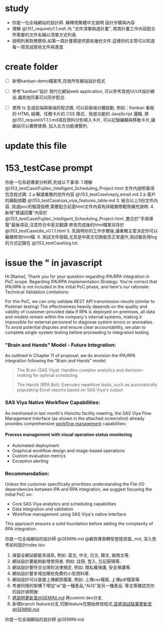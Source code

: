 # study
- 你是一位全端網站的設計師. 解釋用繁體中文說明 設計步驟與內容
- 理解 @\151_require\v1.1.md\ 內 "文件清單與週計畫", 將周計畫工作內容配合所需要的文件名稱以清單方式列表.
- 說明列表對應關係,如第一周計畫需提供那些幾份文件.這樣你的主管可以知道每一周完成那些文件與進度. 

# create folder
- [ ] 新增kanban-demo檔案夾,存放所有網站設計程式
- [ ] 參考"kanban"設計 現代化網站web application, 可以參考其他UI/UX設計網站.讓其他同事可以同步配合.
- [ ] 使用 ts 生成前端與後端的程式碼,
       可以前後端分離啟動,
       例如：Kanban 看板的 HTML 結構、任務卡片的 CSS 樣式、拖放功能的 JavaScript 邏輯,
       將@\151_require\V1.1.1.md項目資料分別填入卡片,
       可以記錄編輯與移動卡片,讓網站可以實際使用.
       加入左方功能導覽列.       


# update this file


# 153_testCase prompt
你是一位系統專案分析師,完成以下事項:
1.理解 @\153_testCase\Fujitec_Intelligent_Scheduling_Project.html 文件內說明事項包含程式碼.
2.a 解讀業務的信件內容 @\153_testCase\reply_email.md
2.b 客戶的痛點挑戰 @\153_testCase\sas_viya_features_table.md
3. 結合以上3份文件內容, 挑選poc的驗證指標,需要配合前面html文件內容有詳細實際範例補充說明.
4. 新增"建議回覆"內容於 @\153_testCase\Fujitec_Intelligent_Scheduling_Project.html ,整合於"手冊導覽"最後項目,注意符合中英文翻譯.修改完成後的html檔案另存於 @\153_testCase\dis_v0.1.1.html
5. 先說明你的工作步驟後,讓業務主管決定你可以繼續修改html檔.
6. 測試文件按鈕,尤其是中英文切換能否正常運作,測試報告用log的方式記錄在 @\153_testCase\log.txt.

# issue the \" in javascript


Hi [Name],
Thank you for your question regarding IPA/RPA integration in PoC scope.
Regarding IPA/RPA Implementation Strategy:
You're correct that IPA/RPA is not included in the initial PoC phase, and here's our rationale:
Technical Validation Limitations:

For this PoC, we can only validate REST API transmission results (similar to Postman testing)
The effectiveness heavily depends on the quality and validity of customer-provided data
If RPA is deployed on-premises, all data and models remain within the company's internal systems, 
making it impossible for external personnel to diagnose system errors or anomalies.
To avoid potential disputes and ensure clear accountability, 
we plan to complete single-system testing before proceeding to integration testing


### "Brain and Hands" Model - Future Integration:
As outlined in Chapter 11 of proposal, we do envision the IPA/RPA integration following the "Brain and Hands" model:

> The Brain (SAS Viya): Handles complex analytics and decision-making for optimal scheduling
>
> The Hands (RPA Bot): Executes repetitive tasks, such as automatically populating Excel reports based on SAS Viya's output

### SAS Viya Native Workflow Capabilities:
As mentioned in last month's Hsinchu facility meeting, the SAS Viya Flow Management Interface (as shown in the attached screenshot) already provides comprehensive [workflow management](https://docs.google.com/presentation/d/1bZQfa4BtP3MT6kr3Wf3gHp7iMB4X6MN94nI18b3ddYw/edit?slide=id.g3602673f385_0_296#slide=id.g3602673f385_0_296) capabilities:

#### Process management with visual operation status monitoring
* Automated deployment
* Graphical workflow design and image-based operations
* Custom evaluation metrics
* Exception alerting

### Recommendation:
Unless the customer specifically prioritizes understanding the File I/O dependencies between IPA and RPA integration, we suggest focusing the initial PoC on:

* Core SAS Viya analytics and scheduling capabilities
* Data integration and validation
* Workflow management using SAS Viya's native interface

This approach ensures a solid foundation before adding the complexity of RPA integration.

你是一位全端網站的設計師 @GEMINI.md @網頁專案轉型登陸頁面_.md,
深入思考如何設計index.tsx:
1. 保留全網站都能多語系, 例如: 英文, 中文, 日文, 韓文, 越南文等.
2. 網站設計要能夠新增使用者, 例如: 註冊, 登入, 忘記密碼等.
3. 網站設計要符合台灣的法律規定, 例如: 隱私權保護, 安全保護等.
4. 網站設計要多增加哪些免費的小型資料庫. 
5. 網站設計可以直接上傳網頁檔案, 例如: 上傳csv檔案, 上傳pdf檔案等.
6. 考慮同樣的架構下增加"ai"是一種產品,"AUS"是另一種產品.
等主管確認完你的設計說明後:
1. 將說明更新至@GEMINI.md 再commit dev分支.
2. 新增branch feature分支,切換feature在開始修改程式,並將測試結果更新至@GEMINI.md.

你是一位全端網站的設計師 @GEMINI.md